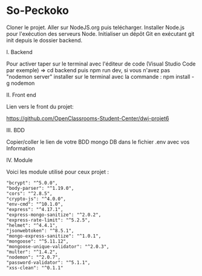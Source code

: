 # So-Peckoko

Cloner le projet. Aller sur NodeJS.org puis telécharger. Installer Node.js pour l'exécution des serveurs Node. Initialiser un dépôt Git en exécutant git init depuis le dossier backend.

I. Backend

Pour activer taper sur le terminal avec l'éditeur de code (Visual Studio Code par exemple) => cd backend puis npm run dev, si vous n'avez pas "nodemon server" installer sur le terminal avec la commande : npm install -g nodemon

II. Front end

Lien vers le front du projet:

https://github.com/OpenClassrooms-Student-Center/dwj-projet6

III. BDD

Copier/coller le lien de votre BDD mongo DB dans le fichier .env  avec vos Information 

IV. Module

Voici les module utilisé pour ceux projet :

    "bcrypt": "^5.0.0",
    "body-parser": "^1.19.0",
    "cors": "^2.8.5",
    "crypto-js": "^4.0.0",
    "env-cmd": "^10.1.0",
    "express": "^4.17.1",
    "express-mongo-sanitize": "^2.0.2",
    "express-rate-limit": "^5.2.5",
    "helmet": "^4.4.1",
    "jsonwebtoken": "^8.5.1",
    "mongo-express-sanitize": "^1.0.1",
    "mongoose": "^5.11.12",
    "mongoose-unique-validator": "^2.0.3",
    "multer": "^1.4.2",
    "nodemon": "^2.0.7",
    "password-validator": "^5.1.1",
    "xss-clean": "^0.1.1"